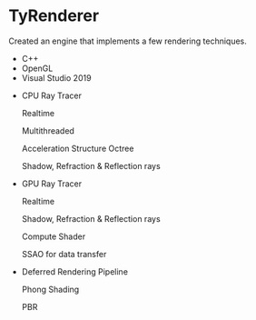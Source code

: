 # TyRenderer
Created an engine that implements a few rendering techniques.
- C++
- OpenGL
- Visual Studio 2019

* CPU Ray Tracer

  Realtime
  
  Multithreaded
  
  Acceleration Structure Octree
  
  Shadow, Refraction & Reflection rays

* GPU Ray Tracer

  Realtime
  
  Shadow, Refraction & Reflection rays
  
  Compute Shader
  
  SSAO for data transfer

* Deferred Rendering Pipeline

  Phong Shading
  
  PBR
